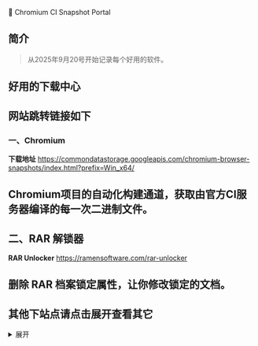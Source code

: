 🧪 Chromium CI Snapshot Portal
## 简介
>
>从2025年9月20号开始记录每个好用的软件。<br>
## 好用的下载中心
## 网站跳转链接如下
>
>
### 一、Chromium
**下载地址** <https://commondatastorage.googleapis.com/chromium-browser-snapshots/index.html?prefix=Win_x64/>
## Chromium项目的自动化构建通道，获取由官方CI服务器编译的每一次二进制文件。

## 二、RAR 解锁器
**RAR Unlocker** <https://ramensoftware.com/rar-unlocker>
## 删除 RAR 档案锁定属性，让你修改锁定的文档。

## 其他下站点请点击展开查看其它
<details>
<summary>展开</summary>
    
**32 位：** 
**64 位：**

